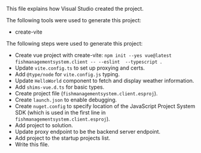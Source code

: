 This file explains how Visual Studio created the project.

The following tools were used to generate this project:
- create-vite

The following steps were used to generate this project:
- Create vue project with create-vite: `npm init --yes vue@latest fishmanagementsystem.client -- --eslint  --typescript `.
- Update `vite.config.ts` to set up proxying and certs.
- Add `@type/node` for `vite.config.js` typing.
- Update `HelloWorld` component to fetch and display weather information.
- Add `shims-vue.d.ts` for basic types.
- Create project file (`fishmanagementsystem.client.esproj`).
- Create `launch.json` to enable debugging.
- Create `nuget.config` to specify location of the JavaScript Project System SDK (which is used in the first line in `fishmanagementsystem.client.esproj`).
- Add project to solution.
- Update proxy endpoint to be the backend server endpoint.
- Add project to the startup projects list.
- Write this file.
